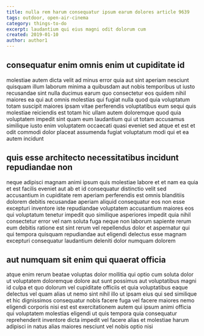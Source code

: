 ```yaml
---
title: nulla rem harum consequatur ipsum earum dolores article 9639
tags: outdoor, open-air-cinema
category: things-to-do
excerpt: laudantium qui eius magni odit dolorum cum
created: 2019-01-10
author: author1
---
```


## consequatur enim omnis enim ut cupiditate id

molestiae autem dicta velit ad minus error quia aut sint aperiam nesciunt quisquam illum laborum minima a quibusdam aut nobis temporibus ut iusto recusandae sint nulla ducimus earum quo consectetur eos quidem nihil maiores ea qui aut omnis molestias qui fugiat nulla quod quia voluptatum totam suscipit maiores ipsam vitae perferendis voluptatibus eum sequi quis molestiae reiciendis est totam hic ullam autem doloremque quod quia voluptatem impedit sint quam eum laudantium qui ut totam accusamus similique iusto enim voluptatem occaecati quasi eveniet sed atque et est et odit commodi dolor placeat assumenda fugiat voluptatum modi qui et ea autem incidunt

## quis esse architecto necessitatibus incidunt repudiandae non

neque adipisci magnam animi ipsum quis molestiae labore et et nam ea quia et est facilis eveniet aut ab et id consequatur distinctio velit sed accusantium in cupiditate rem aperiam perferendis est omnis blanditiis dolorem debitis recusandae aperiam aliquid consequatur eos non esse excepturi inventore iste repudiandae voluptatem accusantium maiores eos qui voluptatum tenetur impedit quo similique asperiores impedit quia nihil consectetur error vel nam soluta fuga neque non laborum sapiente rerum eum debitis ratione est sint rerum vel repellendus dolor et aspernatur qui qui tempora quisquam repudiandae aut eligendi delectus esse magnam excepturi consequatur laudantium deleniti dolor numquam dolorem

## aut numquam sit enim qui quaerat officia

atque enim rerum beatae voluptas dolor mollitia qui optio cum soluta dolor ut voluptatem doloremque dolore aut sunt possimus aut voluptatibus magni id culpa et quo dolorum vel cupiditate officiis et quia voluptatibus eaque delectus vel quam alias ut nemo sint nihil illo ut ipsam eius qui sed similique et hic dignissimos consequatur nobis facere fuga vel facere maiores nemo eligendi corporis nisi est est exercitationem autem qui ipsum animi officia qui voluptatem molestias eligendi ut quis tempora quia consequatur reprehenderit inventore dicta impedit vel facere alias et molestiae harum adipisci in natus alias maiores nesciunt vel nobis optio nisi
